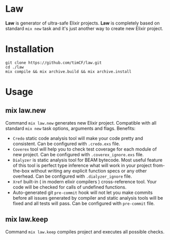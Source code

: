 # Law

**Law** is generator of ultra-safe Elixir projects. **Law** is completely based on standard `mix new` task and it's just another way to create new Elixir project.

# Installation

```
git clone https://github.com/timCF/law.git
cd ./law
mix compile && mix archive.build && mix archive.install
```

# Usage
## mix law.new
Command `mix law.new` generates new Elixir project. Compatible with all standard `mix new` task options, arguments and flags. Benefits:
- `Credo` static code analysis tool will make your code pretty and consistent. Can be configured with `.credo.exs` file.
- `Coverex` tool will help you to check test coverage for each module of new project. Can be configured with `.coverex_ignore.exs` file.
- `Dialyzer` is static analysis tool for BEAM bytecode. Most useful feature of this tool is perfect type inference what will work in your project from-the-box without writing any explicit function specs or any other overhead. Can be configured with `.dialyzer_ignore` file.
- `Xref` built-in ( in modern elixir compilers ) cross-reference tool. Your code will be checked for calls of undefined functions.
- Auto-generated git `pre-commit` hook will not let you make commits before all issues generated by compiler and static analysis tools will be fixed and all tests will pass. Can be configured with `pre-commit` file.

## mix law.keep
Command `mix law.keep` compiles project and executes all possible checks.
